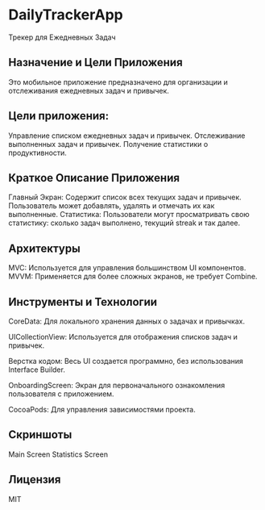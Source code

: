 # DailyTrackerApp
Трекер для Ежедневных Задач

## Назначение и Цели Приложения
Это мобильное приложение предназначено для организации и отслеживания ежедневных задач и привычек.

## Цели приложения:
Управление списком ежедневных задач и привычек.
Отслеживание выполненных задач и привычек.
Получение статистики о продуктивности.

## Краткое Описание Приложения
Главный Экран: Содержит список всех текущих задач и привычек. Пользователь может добавлять, удалять и отмечать их как выполненные.
Статистика: Пользователи могут просматривать свою статистику: сколько задач выполнено, текущий streak и так далее.

## Архитектуры
MVC: Используется для управления большинством UI компонентов.
MVVM: Применяется для более сложных экранов, не требует Combine.

## Инструменты и Технологии
CoreData: Для локального хранения данных о задачах и привычках.


UICollectionView: Используется для отображения списков задач и привычек.


Верстка кодом: Весь UI создается программно, без использования Interface Builder.


OnboardingScreen: Экран для первоначального ознакомления пользователя с приложением.


CocoaPods: Для управления зависимостями проекта.

## Скриншоты
Main Screen
Statistics Screen

## Лицензия
MIT

